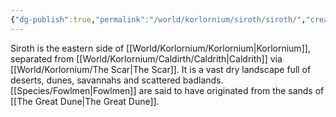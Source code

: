 ```yaml
---
{"dg-publish":true,"permalink":"/world/korlornium/siroth/siroth/","created":"2025-02-25T12:30:42.809-07:00"}
---
```


Siroth is the eastern side of [[World/Korlornium/Korlornium\|Korlornium]], separated from [[World/Korlornium/Caldirth/Caldrith\|Caldrith]] via [[World/Korlornium/The Scar\|The Scar]]. It is a vast dry landscape full of deserts, dunes, savannahs and scattered badlands.
[[Species/Fowlmen\|Fowlmen]] are said to have originated from the sands of [[The Great Dune\|The Great Dune]].
